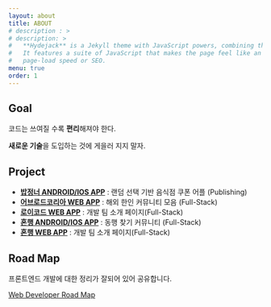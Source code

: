 ```yaml
---
layout: about
title: ABOUT
# description : >
# description: >
#   **Hydejack** is a Jekyll theme with JavaScript powers, combining the best of static sites and modern web apps.
#   It features a suite of JavaScript that makes the page feel like an app, without sacrificing backwards-compatibility,
#   page-load speed or SEO.
menu: true
order: 1
---
```


## Goal

코드는 쓰여질 수록 **편리**해져야 한다.

**새로운 기술**을 도입하는 것에 게을러 지지 말자.

## Project

- [**밥정너 ANDROID/IOS APP**](https://play.google.com/store/apps/details?id=com.bapjeongneo&hl=en_GB) : 랜덤 선택 기반 음식점 쿠폰 어플 (Publishing)
- [**어브로드코리아 WEB APP**](https://abroadkorea.com) : 해외 한인 커뮤니티 모음 (Full-Stack)
- [**로이코드 WEB APP**](https://loycord.com) : 개발 팀 소개 페이지(Full-Stack)
- [**혼행 ANDROID/IOS APP**](https://play.google.com/store/apps/details?id=com.midnightplan.honhang) : 동행 찾기 커뮤니티 (Full-Stack)
- [**혼행 WEB APP**](https://honhang.app) : 개발 팀 소개 페이지(Full-Stack)

## Road Map

프론트엔드 개발에 대한 정리가 잘되어 있어 공유합니다.

[Web Developer Road Map](https://github.com/kamranahmedse/developer-roadmap)
